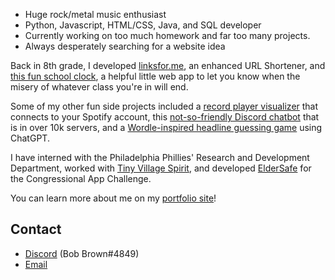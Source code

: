 <!-- <a href="https://sogiai.com" target="_blank">It ain't June but... Happy Pride Month!</a>
 -->
- Huge rock/metal music enthusiast
- Python, Javascript, HTML/CSS, Java, and SQL developer
- Currently working on too much homework and far too many projects.
- Always desperately searching for a website idea

Back in 8th grade, I developed <a href="https://linksfor.me" target="_blank">linksfor.me</a>, an enhanced URL Shortener, and <a href="https://whenislun.ch" target="_blank">this fun school clock</a>, a helpful little web app to let you know when the misery of whatever class you're in will end.

Some of my other fun side projects included a [record player visualizer](https://vinyl.bob-brown.com) that connects to your Spotify account, this [not-so-friendly Discord chatbot](https://bullyme.xyz) that is in over 10k servers, and a [Wordle-inspired headline guessing game](https://aiheadlines.web.app) using ChatGPT.

I have interned with the Philadelphia Phillies' Research and Development Department, worked with [Tiny Village Spirit](https://tinyvillagespirit.org), and developed [ElderSafe](https://play.google.com/store/apps/details?id=com.bobbrown.eldersafe) for the Congressional App Challenge.

You can learn more about me on my [portfolio site](https://bob-brown.com)!
## Contact

- [Discord](https://discordapp.com/users/893939197537288265) (Bob Brown#4849)
- [Email](mailto:bob.brown.the.dev@gmail.com)
